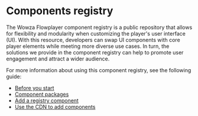 # Components registry

The Wowza Flowplayer component registry is a public repository that allows for flexibility and modularity when customizing the player's user interface (UI). With this resource, developers can swap UI components with core player elements while meeting more diverse use cases. In turn, the solutions we provide in the component registry can help to promote user engagement and attract a wider audience.

For more information about using this component registry, see the following guide:

* [Before you start](https://developer.wowza.com/docs/wowza-flowplayer/guides/customize-the-player-with-the-component-registry/#before-you-start)
* [Component packages](https://developer.wowza.com/docs/wowza-flowplayer/guides/customize-the-player-with-the-component-registry/#component-packages)
* [Add a registry component](https://developer.wowza.com/docs/wowza-flowplayer/guides/customize-the-player-with-the-component-registry/#add-the-registry-component)
* [Use the CDN to add components](https://developer.wowza.com/docs/wowza-flowplayer/guides/customize-the-player-with-the-component-registry/#use-the-cdn-to-add-components)
